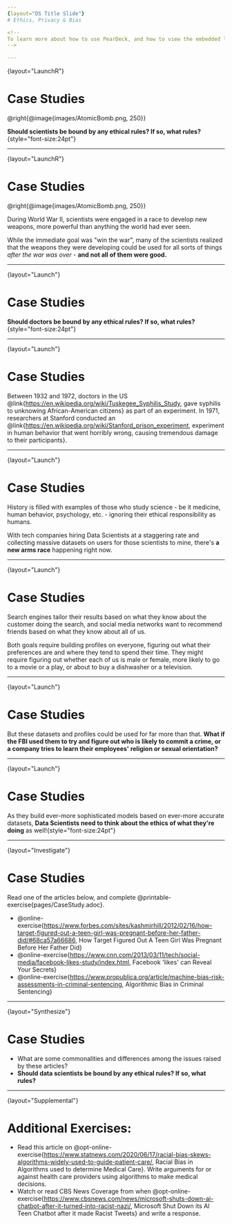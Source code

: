 ```yaml
---
{layout="DS Title Slide"}
# Ethics, Privacy & Bias

<!--
To learn more about how to use PearDeck, and how to view the embedded links on these slides without going into present mode visit https://help.peardeck.com/en
-->

---
```

{layout="LaunchR"}
# Case Studies

@right{@image{images/AtomicBomb.png, 250}}

**Should scientists be bound by any ethical rules? If so, what rules?**{style="font-size:24pt"}


---
{layout="LaunchR"}
# Case Studies

@right{@image{images/AtomicBomb.png, 250}}

During World War II, scientists were engaged in a race to develop new weapons, more powerful than anything the world had ever seen. 

While the immediate goal was "win the war", many of the scientists realized that the weapons they were developing could be used for all sorts of things _after the war was over_ - **and not all of them were good.**

<!--

-->
---
{layout="Launch"}
# Case Studies

**Should doctors be bound by any ethical rules? If so, what rules?**{style="font-size:24pt"}

---
{layout="Launch"}
# Case Studies

Between 1932 and 1972, doctors in the US @link{https://en.wikipedia.org/wiki/Tuskegee_Syphilis_Study, gave syphilis to unknowing African-American citizens} as part of an experiment. In 1971, researchers at Stanford conducted an @link{https://en.wikipedia.org/wiki/Stanford_prison_experiment, experiment in human behavior that went horribly wrong, causing tremendous damage to their participants}.

---
{layout="Launch"}
# Case Studies

History is filled with examples of those who study science - be it medicine, human behavior, psychology, etc. - ignoring their ethical responsibility as humans.

With tech companies hiring Data Scientists at a staggering rate and collecting massive datasets on users for those scientists to mine, there's **a new arms race** happening right now.

---
{layout="Launch"}
# Case Studies

Search engines tailor their results based on what they know about the customer doing the search, and social media networks want to recommend friends based on what they know about all of us.

Both goals require building profiles on everyone, figuring out what their preferences are and where they tend to spend their time. They might require figuring out whether each of us is male or female, more likely to go to a movie or a play, or about to buy a dishwasher or a television.

<!--

-->

---
{layout="Launch"}
# Case Studies

But these datasets and profiles could be used for far more than that. **What if the FBI used them to try and figure out who is likely to commit a crime, or a company tries to learn their employees' religion or sexual orientation?**

---
{layout="Launch"}
# Case Studies

As they build ever-more sophisticated models based on ever-more accurate datasets, **Data Scientists need to think about the ethics of what they're doing** as well!{style="font-size:24pt"}

<!--

-->
---
{layout="Investigate"}
# Case Studies

Read one of the articles below, and complete @printable-exercise{pages/CaseStudy.adoc}.

- @online-exercise{https://www.forbes.com/sites/kashmirhill/2012/02/16/how-target-figured-out-a-teen-girl-was-pregnant-before-her-father-did/#68ca57a66686, How Target Figured Out A Teen Girl Was Pregnant Before Her Father Did}
- @online-exercise{https://www.cnn.com/2013/03/11/tech/social-media/facebook-likes-study/index.html, Facebook 'likes' can Reveal Your Secrets}
- @online-exercise{https://www.propublica.org/article/machine-bias-risk-assessments-in-criminal-sentencing, Algorithmic Bias in Criminal Sentencing}

<!--
Divide the class into groups of 3-4, and assign each group a different case study. After they complete the worksheet, have each group choose one person to share back with the class.
-->
---
{layout="Synthesize"}
# Case Studies

- What are some commonalities and differences among the issues raised by these articles?
- **Should data scientists be bound by any ethical rules? If so, what rules?**

<!--
Give students time to discuss and share back. Encourage students to share back differing views on the articles.

-->
---
{layout="Supplemental"}
# Additional Exercises:
- Read this article on @opt-online-exercise{https://www.statnews.com/2020/06/17/racial-bias-skews-algorithms-widely-used-to-guide-patient-care/, Racial Bias in Algorithms used to determine Medical Care}. Write arguments for or against health care providers using algorithms to make medical decisions.
- Watch or read CBS News Coverage from when @opt-online-exercise{https://www.cbsnews.com/news/microsoft-shuts-down-ai-chatbot-after-it-turned-into-racist-nazi/, Microsoft Shut Down its AI Teen Chatbot after it made Racist Tweets} and write a response.
<!--

-->
